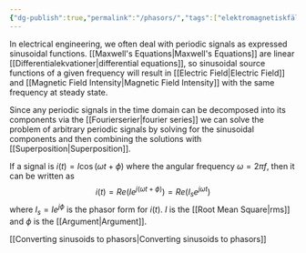 ```yaml
---
{"dg-publish":true,"permalink":"/phasors/","tags":["elektromagnetiskfältteori"]}
---
```


In electrical engineering, we often deal with periodic signals as expressed sinusoidal functions. [[Maxwell's Equations\|Maxwell's Equations]] are linear [[Differentialekvationer\|differential equations]], so sinusoidal source functions of a given frequency will result in [[Electric Field\|Electric Field]] and [[Magnetic Field Intensity\|Magnetic Field Intensity]] with the same frequency at steady state.

Since any periodic signals in the time domain can be decomposed into its components via the [[Fourierserier\|fourier series]] we can solve the problem of arbitrary periodic signals by solving for the sinusoidal components and then combining the solutions with [[Superposition\|Superposition]].

If a signal is $i(t)=I\cos(\omega t+\phi)$ where the angular frequency $\omega=2\pi f$, then it can be written as
$$
i(t)=Re(Ie^{ j(\omega t+\phi) })=Re(I_se^{ j\omega t })
$$
where $I_s=Ie^{ j\phi }$ is the phasor form for $i(t)$. $I$ is the [[Root Mean Square\|rms]] and $\phi$ is the [[Argument\|Argument]].

[[Converting sinusoids to phasors\|Converting sinusoids to phasors]]
